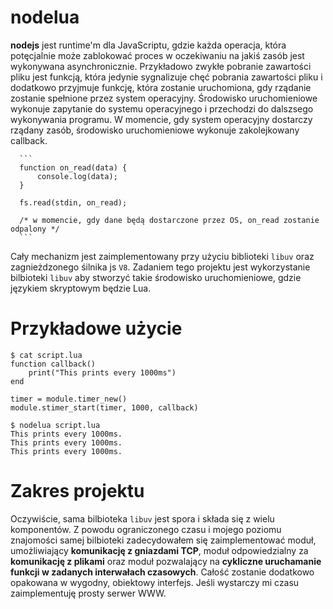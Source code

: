 nodelua
=======

  **nodejs** jest runtime'm dla JavaScriptu, gdzie każda operacja,
  która potęcjalnie może zablokować proces w oczekiwaniu na jakiś
  zasób jest wykonywana asynchronicznie. Przykładowo zwykłe pobranie
  zawartości pliku jest funkcją, która jedynie sygnalizuje chęć
  pobrania zawartości pliku i dodatkowo przyjmuje funkcję, która zostanie
  uruchomiona, gdy rządanie zostanie spełnione przez system operacyjny.
  Środowisko uruchomieniowe wykonuje zapytanie do systemu operacyjnego
  i przechodzi do dalszsego wykonywania programu. W momencie, gdy system
  operacyjny dostarczy rządany zasób, środowisko uruchomieniowe wykonuje
  zakolejkowany callback.

      ```
      function on_read(data) {
          console.log(data);
      }
      
      fs.read(stdin, on_read);
      
      /* w momencie, gdy dane będą dostarczone przez OS, on_read zostanie odpalony */
      ```

  Cały mechanizm jest zaimplementowany przy użyciu biblioteki `libuv`
  oraz zagnieżdzonego śilnika js `V8`. Zadaniem tego projektu jest
  wykorzystanie bilbioteki `libuv` aby stworzyć takie środowisko
  uruchomieniowe, gdzie językiem skryptowym będzie Lua.

Przykładowe użycie
==================

  ```
  $ cat script.lua
  function callback()
      print("This prints every 1000ms")
  end
  
  timer = module.timer_new()
  module.stimer_start(timer, 1000, callback)

  $ nodelua script.lua
  This prints every 1000ms.
  This prints every 1000ms.
  This prints every 1000ms.
  ```

Zakres projektu
===============

  Oczywiście, sama bilbioteka `libuv` jest spora i składa się z wielu
  komponentów. Z powodu ograniczonego czasu i mojego poziomu znajomości
  samej bilbioteki zadecydowałem się zaimplementować moduł,
  umożliwiający **komunikację z gniazdami TCP**, moduł odpowiedzialny za
  **komunikację z plikami** oraz moduł pozwalający na **cykliczne uruchamanie
  funkcji w zadanych interwałach czasowych**. Całość zostanie dodatkowo
  opakowana w wygodny, obiektowy interfejs. Jeśli wystarczy mi czasu
  zaimplementuję prosty serwer WWW.

